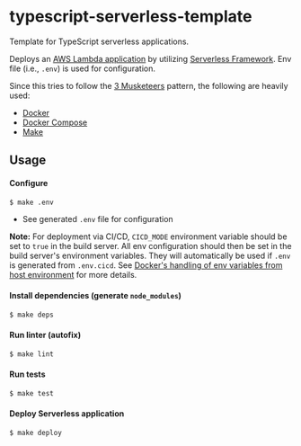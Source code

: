 # typescript-serverless-template

Template for TypeScript serverless applications.

Deploys an [AWS Lambda application](https://docs.aws.amazon.com/lambda/latest/dg/deploying-lambda-apps.html) by utilizing [Serverless Framework](https://www.serverless.com). Env file (i.e., `.env`) is used for configuration.

Since this tries to follow the [3 Musketeers](https://3musketeers.pages.dev/) pattern, the following are heavily used:

- [Docker](https://docs.docker.com/get-docker/)
- [Docker Compose](https://docs.docker.com/compose/install/)
- [Make](https://www.gnu.org/software/make/)

## Usage

#### Configure

```bash
$ make .env
```

- See generated `.env` file for configuration

**Note:** For deployment via CI/CD, `CICD_MODE` environment variable should be set to `true` in the build server. All env configuration should then be set in the build server's environment variables. They will automatically be used if `.env` is generated from `.env.cicd`. See [Docker's handling of env variables from host environment](https://docs.docker.com/engine/reference/commandline/run/#:~:text=You%20can%20also%20use%20variables%20exported%20to%20your%20local%20environment) for more details.

#### Install dependencies (generate `node_modules`)

```bash
$ make deps
```

#### Run linter (autofix)

```bash
$ make lint
```

#### Run tests

```bash
$ make test
```

#### Deploy Serverless application

```bash
$ make deploy
```
